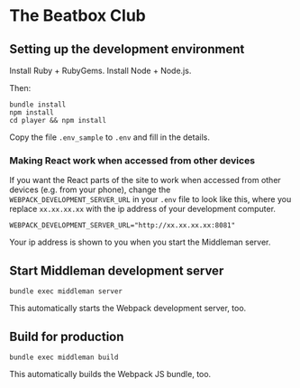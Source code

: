 # The Beatbox Club

## Setting up the development environment

Install Ruby + RubyGems.
Install Node + Node.js.

Then:

```
bundle install
npm install
cd player && npm install
```

Copy the file `.env_sample` to `.env` and fill in the details.

### Making React work when accessed from other devices

If you want the React parts of the site to work when accessed from other devices (e.g. from your phone), change the `WEBPACK_DEVELOPMENT_SERVER_URL` in your `.env` file to look like this, where you replace `xx.xx.xx.xx` with the ip address of your development computer.

```
WEBPACK_DEVELOPMENT_SERVER_URL="http://xx.xx.xx.xx:8081"
```

Your ip address is shown to you when you start the Middleman server.

## Start Middleman development server

```
bundle exec middleman server
```

This automatically starts the Webpack development server, too.

## Build for production

```
bundle exec middleman build
```

This automatically builds the Webpack JS bundle, too.
